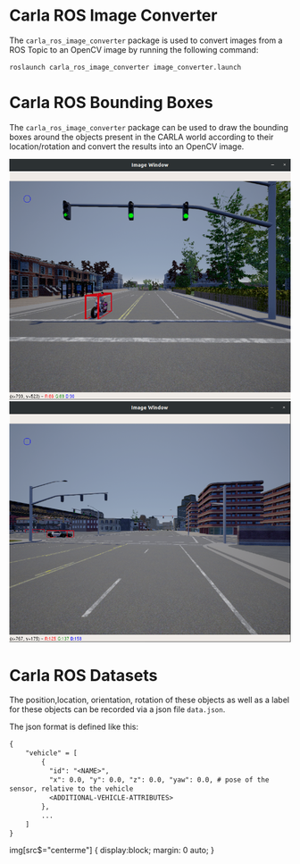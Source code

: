 # Carla ROS Image Converter



The ```carla_ros_image_converter``` package is used to convert images from a ROS Topic to an OpenCV image by running the following command:



    roslaunch carla_ros_image_converter image_converter.launch



# Carla ROS Bounding Boxes

The ```carla_ros_image_converter``` package can be used to draw the bounding boxes around the objects present in the CARLA world according to their location/rotation and convert the results into an OpenCV image.

![rviz setup](../assets/images/carla_bounding_box_01.png?style=centerme "box_01")
![rviz setup](../assets/images/carla_bounding_box_02.png?style=centerme "box_02")


# Carla ROS Datasets

The position,location, orientation, rotation of these objects as well as a label for these objects can be recorded via a json file `data.json`.

The json format is defined like this:

    { 
        "vehicle" = [
            {
              "id": "<NAME>",
              "x": 0.0, "y": 0.0, "z": 0.0, "yaw": 0.0, # pose of the sensor, relative to the vehicle
              <ADDITIONAL-VEHICLE-ATTRIBUTES>
            },
            ...
        ]
    }
    
img[src$="centerme"] {
  display:block;
  margin: 0 auto;
}